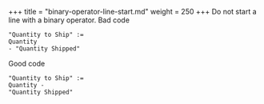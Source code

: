 +++
title = "binary-operator-line-start.md"
weight = 250
+++
Do not start a line with a binary operator. Bad code

    "Quantity to Ship" :=
    Quantity 
    - "Quantity Shipped"

Good code

    "Quantity to Ship" :=
    Quantity -
    "Quantity Shipped"
